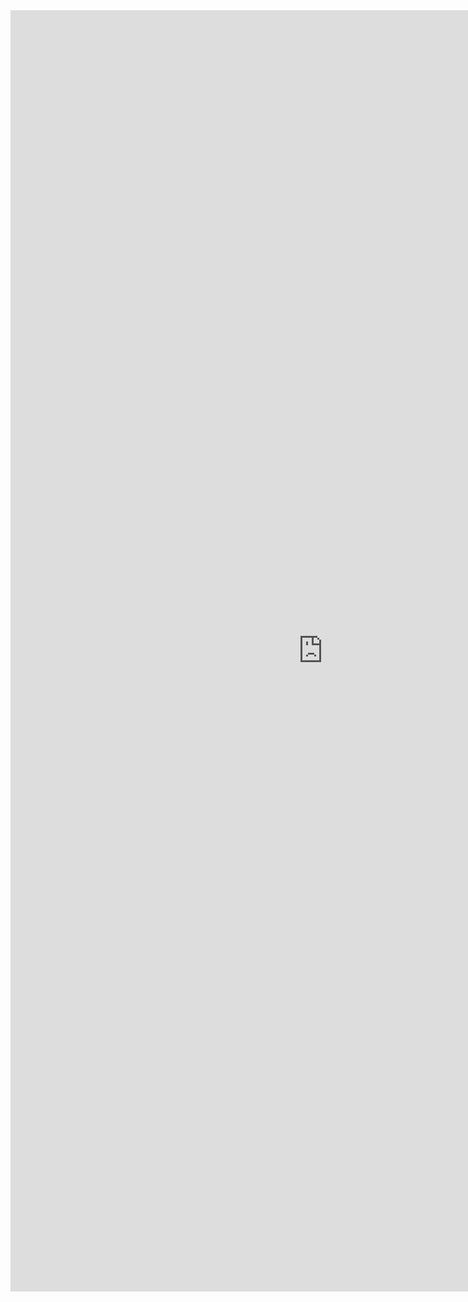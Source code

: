 <iframe allowtransparency="true" frameborder="0" scrolling="no" src="http://udsfoundation.webs.com/club" style="border: none; height: 2050px; width: 1000px;"> </iframe>
